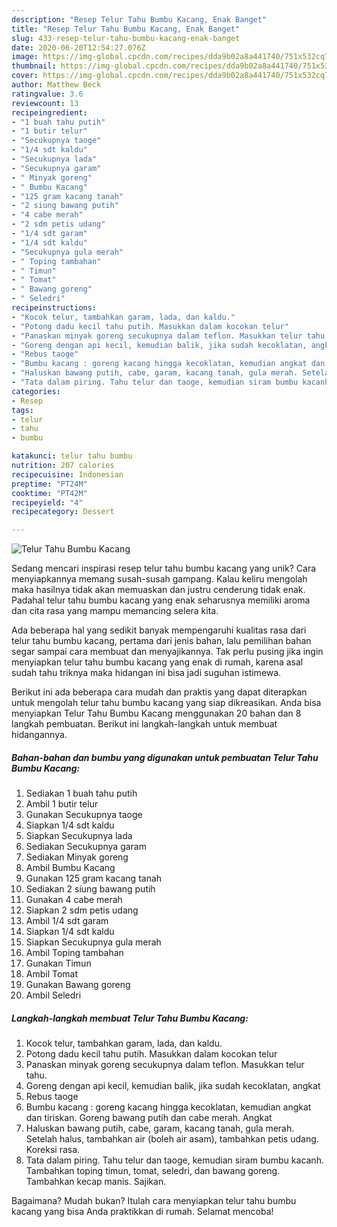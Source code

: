 ```yaml
---
description: "Resep Telur Tahu Bumbu Kacang, Enak Banget"
title: "Resep Telur Tahu Bumbu Kacang, Enak Banget"
slug: 433-resep-telur-tahu-bumbu-kacang-enak-banget
date: 2020-06-20T12:54:27.076Z
image: https://img-global.cpcdn.com/recipes/dda9b02a8a441740/751x532cq70/telur-tahu-bumbu-kacang-foto-resep-utama.jpg
thumbnail: https://img-global.cpcdn.com/recipes/dda9b02a8a441740/751x532cq70/telur-tahu-bumbu-kacang-foto-resep-utama.jpg
cover: https://img-global.cpcdn.com/recipes/dda9b02a8a441740/751x532cq70/telur-tahu-bumbu-kacang-foto-resep-utama.jpg
author: Matthew Beck
ratingvalue: 3.6
reviewcount: 13
recipeingredient:
- "1 buah tahu putih"
- "1 butir telur"
- "Secukupnya taoge"
- "1/4 sdt kaldu"
- "Secukupnya lada"
- "Secukupnya garam"
- " Minyak goreng"
- " Bumbu Kacang"
- "125 gram kacang tanah"
- "2 siung bawang putih"
- "4 cabe merah"
- "2 sdm petis udang"
- "1/4 sdt garam"
- "1/4 sdt kaldu"
- "Secukupnya gula merah"
- " Toping tambahan"
- " Timun"
- " Tomat"
- " Bawang goreng"
- " Seledri"
recipeinstructions:
- "Kocok telur, tambahkan garam, lada, dan kaldu."
- "Potong dadu kecil tahu putih. Masukkan dalam kocokan telur"
- "Panaskan minyak goreng secukupnya dalam teflon. Masukkan telur tahu."
- "Goreng dengan api kecil, kemudian balik, jika sudah kecoklatan, angkat"
- "Rebus taoge"
- "Bumbu kacang : goreng kacang hingga kecoklatan, kemudian angkat dan tiriskan. Goreng bawang putih dan cabe merah. Angkat"
- "Haluskan bawang putih, cabe, garam, kacang tanah, gula merah. Setelah halus, tambahkan air (boleh air asam), tambahkan petis udang. Koreksi rasa."
- "Tata dalam piring. Tahu telur dan taoge, kemudian siram bumbu kacanh. Tambahkan toping timun, tomat, seledri, dan bawang goreng. Tambahkan kecap manis. Sajikan."
categories:
- Resep
tags:
- telur
- tahu
- bumbu

katakunci: telur tahu bumbu 
nutrition: 207 calories
recipecuisine: Indonesian
preptime: "PT24M"
cooktime: "PT42M"
recipeyield: "4"
recipecategory: Dessert

---
```



![Telur Tahu Bumbu Kacang](https://img-global.cpcdn.com/recipes/dda9b02a8a441740/751x532cq70/telur-tahu-bumbu-kacang-foto-resep-utama.jpg)

Sedang mencari inspirasi resep telur tahu bumbu kacang yang unik? Cara menyiapkannya memang susah-susah gampang. Kalau keliru mengolah maka hasilnya tidak akan memuaskan dan justru cenderung tidak enak. Padahal telur tahu bumbu kacang yang enak seharusnya memiliki aroma dan cita rasa yang mampu memancing selera kita.



Ada beberapa hal yang sedikit banyak mempengaruhi kualitas rasa dari telur tahu bumbu kacang, pertama dari jenis bahan, lalu pemilihan bahan segar sampai cara membuat dan menyajikannya. Tak perlu pusing jika ingin menyiapkan telur tahu bumbu kacang yang enak di rumah, karena asal sudah tahu triknya maka hidangan ini bisa jadi suguhan istimewa.


Berikut ini ada beberapa cara mudah dan praktis yang dapat diterapkan untuk mengolah telur tahu bumbu kacang yang siap dikreasikan. Anda bisa menyiapkan Telur Tahu Bumbu Kacang menggunakan 20 bahan dan 8 langkah pembuatan. Berikut ini langkah-langkah untuk membuat hidangannya.

<!--inarticleads1-->

##### Bahan-bahan dan bumbu yang digunakan untuk pembuatan Telur Tahu Bumbu Kacang:

1. Sediakan 1 buah tahu putih
1. Ambil 1 butir telur
1. Gunakan Secukupnya taoge
1. Siapkan 1/4 sdt kaldu
1. Siapkan Secukupnya lada
1. Sediakan Secukupnya garam
1. Sediakan  Minyak goreng
1. Ambil  Bumbu Kacang
1. Gunakan 125 gram kacang tanah
1. Sediakan 2 siung bawang putih
1. Gunakan 4 cabe merah
1. Siapkan 2 sdm petis udang
1. Ambil 1/4 sdt garam
1. Siapkan 1/4 sdt kaldu
1. Siapkan Secukupnya gula merah
1. Ambil  Toping tambahan
1. Gunakan  Timun
1. Ambil  Tomat
1. Gunakan  Bawang goreng
1. Ambil  Seledri




<!--inarticleads2-->

##### Langkah-langkah membuat Telur Tahu Bumbu Kacang:

1. Kocok telur, tambahkan garam, lada, dan kaldu.
1. Potong dadu kecil tahu putih. Masukkan dalam kocokan telur
1. Panaskan minyak goreng secukupnya dalam teflon. Masukkan telur tahu.
1. Goreng dengan api kecil, kemudian balik, jika sudah kecoklatan, angkat
1. Rebus taoge
1. Bumbu kacang : goreng kacang hingga kecoklatan, kemudian angkat dan tiriskan. Goreng bawang putih dan cabe merah. Angkat
1. Haluskan bawang putih, cabe, garam, kacang tanah, gula merah. Setelah halus, tambahkan air (boleh air asam), tambahkan petis udang. Koreksi rasa.
1. Tata dalam piring. Tahu telur dan taoge, kemudian siram bumbu kacanh. Tambahkan toping timun, tomat, seledri, dan bawang goreng. Tambahkan kecap manis. Sajikan.




Bagaimana? Mudah bukan? Itulah cara menyiapkan telur tahu bumbu kacang yang bisa Anda praktikkan di rumah. Selamat mencoba!
